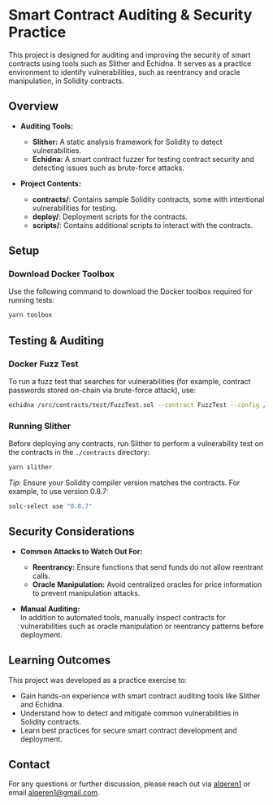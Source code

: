 # Smart Contract Auditing & Security Practice

This project is designed for auditing and improving the security of smart contracts using tools such as Slither and Echidna. It serves as a practice environment to identify vulnerabilities, such as reentrancy and oracle manipulation, in Solidity contracts.

## Overview

- **Auditing Tools:**  
  - **Slither:** A static analysis framework for Solidity to detect vulnerabilities.  
  - **Echidna:** A smart contract fuzzer for testing contract security and detecting issues such as brute-force attacks.

- **Project Contents:**  
  - **contracts/**: Contains sample Solidity contracts, some with intentional vulnerabilities for testing.  
  - **deploy/**: Deployment scripts for the contracts.  
  - **scripts/**: Contains additional scripts to interact with the contracts.

## Setup

### Download Docker Toolbox

Use the following command to download the Docker toolbox required for running tests:

   ```bash
   yarn toolbox
   ```

## Testing & Auditing

### Docker Fuzz Test

To run a fuzz test that searches for vulnerabilities (for example, contract passwords stored on-chain via brute-force attack), use:

   ```bash
   echidna /src/contracts/test/FuzzTest.sol --contract FuzzTest --config /src/contracts/test/config.yaml
   ```

### Running Slither

Before deploying any contracts, run Slither to perform a vulnerability test on the contracts in the `./contracts` directory:

   ```bash
   yarn slither
   ```

*Tip:* Ensure your Solidity compiler version matches the contracts. For example, to use version 0.8.7:

   ```bash
   solc-select use "0.8.7"
   ```

## Security Considerations

- **Common Attacks to Watch Out For:**  
  - **Reentrancy:** Ensure functions that send funds do not allow reentrant calls.  
  - **Oracle Manipulation:** Avoid centralized oracles for price information to prevent manipulation attacks.

- **Manual Auditing:**  
  In addition to automated tools, manually inspect contracts for vulnerabilities such as oracle manipulation or reentrancy patterns before deployment.

## Learning Outcomes

This project was developed as a practice exercise to:

- Gain hands-on experience with smart contract auditing tools like Slither and Echidna.
- Understand how to detect and mitigate common vulnerabilities in Solidity contracts.
- Learn best practices for secure smart contract development and deployment.

 

## Contact

For any questions or further discussion, please reach out via [alqeren1](https://github.com/alqeren1) or email [alqeren1@gmail.com](mailto:alqeren1@gmail.com).
